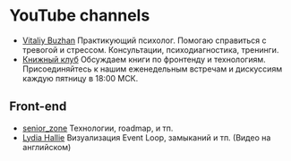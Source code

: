 # YouTube channels

- [Vitaliy Buzhan](https://www.youtube.com/@VitaliyBuzhan)
  Практикующий психолог. Помогаю справиться с тревогой и стрессом. Консультации, психодиагностика, тренинги.
- [Книжный клуб](https://www.youtube.com/@pomazkovclub)
  Обсуждаем книги по фронтенду и технологиям. Присоединяйтесь к нашим еженедельным встречам и дискуссиям каждую пятницу в 18:00 МСК.

## Front-end

- [senior_zone](https://www.youtube.com/@senior_zone) Технологии, roadmap, и тп.
- [Lydia Hallie](https://www.youtube.com/@theavocoder/videos) Визуализация Event Loop, замыканий и тп. (Видео на английском)